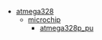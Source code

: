 * [atmega328](atmega328)
  * [microchip](atmega328/microchip)
    * [atmega328p_pu](atmega328/microchip/atmega328p_pu)
